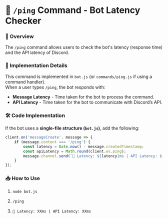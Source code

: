 # **🏓 `/ping` Command - Bot Latency Checker**

### 📌 Overview
The `/ping` command allows users to check the bot's latency (response time) and the API latency of Discord.

### 🚀 Implementation Details
This command is implemented in `bot.js` (or `commands/ping.js` if using a command handler).  
When a user types `/ping`, the bot responds with:
- **Message Latency** - Time taken for the bot to process the command.
- **API Latency** - Time taken for the bot to communicate with Discord’s API.

### 🛠 Code Implementation

If the bot uses a **single-file structure (`bot.js`)**, add the following:

```javascript
client.on('messageCreate', message => {
    if (message.content === '/ping') {
        const latency = Date.now() - message.createdTimestamp;
        const apiLatency = Math.round(client.ws.ping);
        message.channel.send(`🏓 Latency: ${latency}ms | API Latency: ${apiLatency}ms`);
    }
});
```

### 📥 How to Use

1.  ```bash 
    node bot.js 
2.  ```bash 
    /ping
3.  ```bash
    🏓 Latency: XXms | API Latency: XXms